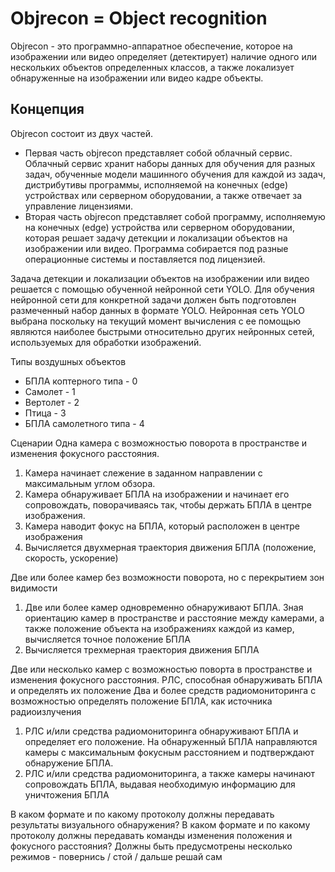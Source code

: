 # Objrecon = Object recognition

Objrecon - это программно-аппаратное обеспечение, которое на изображении или видео определяет (детектирует) наличие одного или нескольких объектов определенных классов, а также локализует обнаруженные на изображении или видео кадре объекты.

## Концепция
Objrecon состоит из двух частей. 
* Первая часть objrecon представляет собой облачный сервис. Облачный сервис хранит наборы данных для обучения для разных задач, обученные модели машинного обучения для каждой из задач, дистрибутивы программы, исполняемой на конечных (edge) устройствах или серверном оборудовании, а также отвечает за управление лицензиями. 
* Вторая часть objrecon представляет собой программу, исполняемую на конечных (edge) устройства или серверном оборудовании, которая решает задачу детекции и локализации объектов на изображении или видео. Программа собирается под разные операционные системы и поставляется под лицензией.

Задача детекции и локализации объектов на изображении или видео решается с помощью обученной нейронной сети YOLO. Для обучения нейронной сети для конкретной задачи должен быть подготовлен размеченный набор данных в формате YOLO.
Нейронная сеть YOLO выбрана поскольку на текущий момент вычисления с ее помощью являются наиболее быстрыми относительно других нейронных сетей, используемых для обработки изображений.

Типы воздушных объектов
* БПЛА коптерного типа - 0
* Самолет - 1
* Вертолет - 2
* Птица - 3
* БПЛА самолетного типа - 4

Сценарии
Одна камера с возможностью поворота в пространстве и изменения фокусного расстояния.
1. Камера начинает слежение в заданном направлении с максимальным углом обзора.
2. Камера обнаруживает БПЛА на изображении и начинает его сопровождать, поворачиваясь так, чтобы держать БПЛА в центре изображения.
3. Камера наводит фокус на БПЛА, который расположен в центре изображения
4. Вычисляется двухмерная траектория движения БПЛА (положение, скорость, ускорение)

Две или более камер без возможности поворота, но с перекрытием зон видимости
1. Две или более камер одновременно обнаруживают БПЛА. Зная ориентацию камер в пространстве и расстояние между камерами, а также положение объекта на изображениях каждой из камер, вычисляется точное положение БПЛА
2. Вычисляется трехмерная траектория движения БПЛА

Две или несколько камер с возможностью поворта в пространстве и изменения фокусного расстояния. 
РЛС, способная обнаруживать БПЛА и определять их положение
Два и более средств радиомониторинга с возможностью определять положение БПЛА, как источника радиоизлучения
1. РЛС и/или средства радиомониторинга обнаруживают БПЛА и определяет его положение. На обнаруженный БПЛА направляются камеры с максимальным фокусным расстоянием и подтверждают обнаружение БПЛА.
2. РЛС и/или средства радиомониторинга, а также камеры начинают сопровождать БПЛА, выдавая необходимую информацию для уничтожения БПЛА

В каком формате и по какому протоколу должны передавать результаты визуального обнаружения?
В каком формате и по какому протоколу должны передавать команды изменения положения и фокусного расстояния? Должны быть предусмотрены несколько режимов - повернись / стой / дальше решай сам
